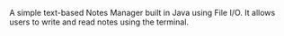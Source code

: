 A simple text-based Notes Manager built in Java using File I/O. It allows users to write and read notes using the terminal.
